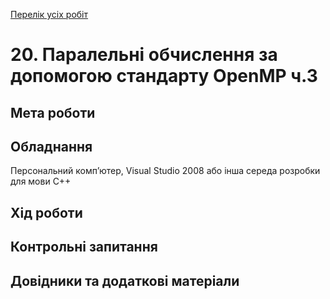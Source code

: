 [Перелік усіх робіт](README.md)

# 20. Паралельні обчислення за допомогою стандарту OpenMP ч.3

## Мета роботи 



## Обладнання

Персональний комп’ютер, Visual Studio 2008 або інша середа розробки для мови C++

## Хід роботи

## Контрольні запитання

## Довідники та додаткові матеріали
